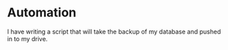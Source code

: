 # Automation
I have writing a script that will take the backup of my database and pushed in to my drive.
